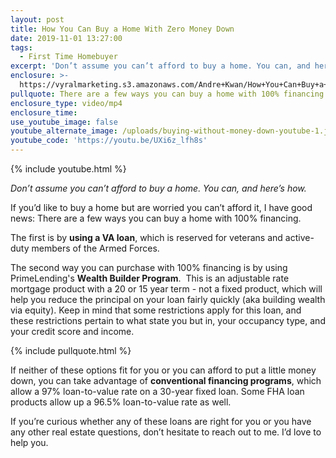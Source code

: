 ```yaml
---
layout: post
title: How You Can Buy a Home With Zero Money Down
date: 2019-11-01 13:27:00
tags:
  - First Time Homebuyer
excerpt: 'Don’t assume you can’t afford to buy a home. You can, and here’s how.'
enclosure: >-
  https://vyralmarketing.s3.amazonaws.com/Andre+Kwan/How+You+Can+Buy+a+Home+With+Zero+Money+Down.mp4
pullquote: There are a few ways you can buy a home with 100% financing.
enclosure_type: video/mp4
enclosure_time:
use_youtube_image: false
youtube_alternate_image: /uploads/buying-without-money-down-youtube-1.jpg
youtube_code: 'https://youtu.be/UXi6z_lfh8s'
---
```


{% include youtube.html %}

*Don’t assume you can’t afford to buy a home. You can, and here’s how.*

If you’d like to buy a home but are worried you can’t afford it, I have good news: There are a few ways you can buy a home with 100% financing.&nbsp;

The first is by **using a VA loan**, which is reserved for veterans and active-duty members of the Armed Forces.

The second way you can purchase with 100% financing is by using PrimeLending's&nbsp;**Wealth Builder Program**.&nbsp; This is an adjustable rate mortgage product with a 20 or 15 year term - not a fixed product, which will help you reduce the principal on your loan fairly quickly (aka building wealth via equity). Keep in mind that some restrictions apply for this loan, and these restrictions pertain to what state you but in, your occupancy type, and your credit score and income.&nbsp;

{% include pullquote.html %}

If neither of these options fit for you or you can afford to put a little money down, you can take advantage of **conventional financing programs**, which allow a 97% loan-to-value rate on a 30-year fixed loan. Some FHA loan products allow up a 96.5% loan-to-value rate as well.

If you’re curious whether any of these loans are right for you or you have any other real estate questions, don’t hesitate to reach out to me. I’d love to help you.